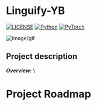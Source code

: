 # Linguify-YB

[![LICENSE](https://img.shields.io/badge/license-MIT-green?style=flat-square)](LICENSE)
[![Python](https://img.shields.io/badge/python-3.6-blue.svg?style=flat-square)](https://www.python.org/)
[![PyTorch](https://img.shields.io/badge/PyTorch-1.7.0-orange)](https://pytorch.org/)

![image/gif](https://github.com/rileydrizzy/Cohort8-Ransom-Kuti-Ladipo/blob/main/images/sign%20lang.gif)

## Project description

***Overview:*** \

# Project Roadmap
